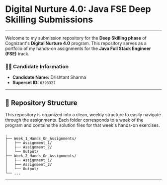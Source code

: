 # Digital Nurture 4.0: Java FSE Deep Skilling Submissions

[](https://www.cognizant.com/)
[](https://www.cognizant.com/)
[](https://www.cognizant.com/)

-----

Welcome to my submission repository for the **Deep Skilling phase** of Cognizant's **Digital Nurture 4.0** program. This repository serves as a portfolio of my hands-on assignments for the **Java Full Stack Engineer (FSE)** track.

### 🧑‍💻 Candidate Information

  - **Candidate Name:** Drishtant Sharma
  - **Superset ID:** `6393327`

-----

## 📁 Repository Structure

This repository is organized into a clean, weekly structure to easily navigate through the assignments. Each folder corresponds to a week of the program and contains the solution files for that week's hands-on exercises.

```
.
├── Week_1_Hands_On_Assignments/
│   ├── Assignment_1/
│   ├── Assignment_2/
│   └── Output/
├── Week_2_Hands_On_Assignments/
│   ├── Assignment_1/
│   ├── Assignment_2/
│   └── Output/
└── ...
```

-----
 
